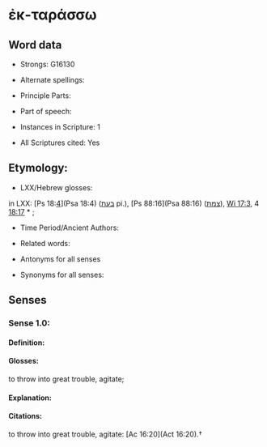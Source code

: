 # ἐκ-ταράσσω 

<!-- Status: S2=NeedsEdits -->
<!-- Lexica used for edits:   -->

## Word data

* Strongs: G16130

* Alternate spellings:



* Principle Parts: 


* Part of speech: 


* Instances in Scripture: 1

* All Scriptures cited: Yes

## Etymology: 


* LXX/Hebrew glosses: 

in LXX: [Ps 18:[4](Wis.17.4)](Psa 18:4) ([בּﬠת](//en-uhl/H6256) pi.), [Ps 88:16](Psa 88:16) ([צמת](//en-uhl/H6684)), [Wi 17:3](Wis.17.3), 4 [18:17](Wis.18.17) * ; 

* Time Period/Ancient Authors: 


* Related words: 

* Antonyms for all senses

* Synonyms for all senses: 


## Senses 


### Sense  1.0: 

#### Definition: 

#### Glosses: 

to throw into great trouble, agitate; 

#### Explanation: 


#### Citations: 

to throw into great trouble, agitate: [Ac 16:20](Act 16:20).†
